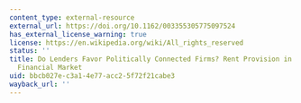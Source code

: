 ```yaml
---
content_type: external-resource
external_url: https://doi.org/10.1162/003355305775097524
has_external_license_warning: true
license: https://en.wikipedia.org/wiki/All_rights_reserved
status: ''
title: Do Lenders Favor Politically Connected Firms? Rent Provision in an Emerging
  Financial Market
uid: bbcb027e-c3a1-4e77-acc2-5f72f21cabe3
wayback_url: ''
---
```

